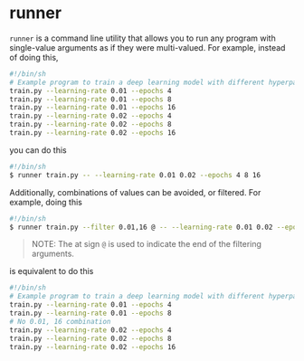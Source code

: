 # runner

`runner` is a command line utility that allows you to run any program with single-value arguments as if they were multi-valued. For example, instead of doing this,

```sh
#!/bin/sh
# Example program to train a deep learning model with different hyperparameters:
train.py --learning-rate 0.01 --epochs 4
train.py --learning-rate 0.01 --epochs 8
train.py --learning-rate 0.01 --epochs 16
train.py --learning-rate 0.02 --epochs 4
train.py --learning-rate 0.02 --epochs 8
train.py --learning-rate 0.02 --epochs 16
```

you can do this

```sh
#!/bin/sh
$ runner train.py -- --learning-rate 0.01 0.02 --epochs 4 8 16
```

Additionally, combinations of values can be avoided, or filtered. For example, doing this

```sh
#!/bin/sh
$ runner train.py --filter 0.01,16 @ -- --learning-rate 0.01 0.02 --epochs 4 8 16
```
> NOTE: The at sign `@` is used to indicate the end of the filtering arguments.

is equivalent to do this

```sh
#!/bin/sh
# Example program to train a deep learning model with different hyperparameters:
train.py --learning-rate 0.01 --epochs 4
train.py --learning-rate 0.01 --epochs 8
# No 0.01, 16 combination
train.py --learning-rate 0.02 --epochs 4
train.py --learning-rate 0.02 --epochs 8
train.py --learning-rate 0.02 --epochs 16
```
